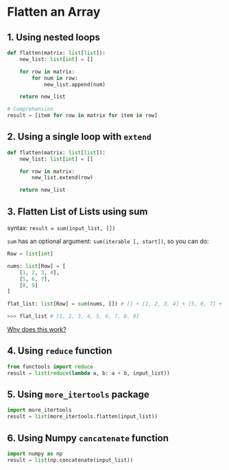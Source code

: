 # Flatten an Array

## 1. Using nested loops

```py
def flatten(matrix: list[list]):
    new_list: list[int] = []

    for row in matrix:
        for num in row:
            new_list.append(num)

    return new_list

# Comprehension
result = [item for row in matrix for item in row]
```

## 2. Using a single loop with `extend`

```py
def flatten(matrix: list[list]):
    new_list: list[int] = []

    for row in matrix:
        new_list.extend(row)

    return new_list
```

## 3. Flatten List of Lists using sum

syntax: `result = sum(input_list, [])`

`sum` has an optional argument: `sum(iterable [, start])`, so you can do:

```py
Row = list[int]

nums: list[Row] = [
    [1, 2, 3, 4],
    [5, 6, 7],
    [8, 9]
]

flat_list: list[Row] = sum(nums, []) # [] + [1, 2, 3, 4] + [5, 6, 7] + [8, 9]

>>> flat_list # [1, 2, 3, 4, 5, 6, 7, 8, 9]
```

[Why does this work?](https://mathieularose.com/how-not-to-flatten-a-list-of-lists-in-python)

## 4. Using `reduce` function

```py
from functools import reduce
result = list(reduce(lambda a, b: a + b, input_list))
```

## 5. Using `more_itertools` package

```py
import more_itertools
result = list(more_itertools.flatten(input_list))
```

## 6. Using Numpy `cancatenate` function

```py
import numpy as np
result = list(np.concatenate(input_list))
```
